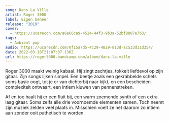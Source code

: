 ```yaml
---
song: Dans La Ville
artist: Roger 3000
label: Eigen beheer
release: "2019"
cover:
  - https://ucarecdn.com/a6e66ca9-4524-44f3-9b3a-52bf8807e7b3/
tags:
  - Ambient pop
audio: https://ucarecdn.com/0f15a7d5-4c29-4829-813d-ac533d31d354/
date: 2022-03-18T21:07:07.136Z
url: https://roger3000.bandcamp.com/album/dans-la-ville
---
```

Roger 3000 maakt weinig kabaal. Hij zingt zachtjes, tokkelt liefdevol op zijn gitaar. Zijn songs lijken simpel. Een beetje zoals een gekrabbelde schets soms basic oogt, tot je er van dichterbij naar kijkt, en een bescheiden complexiteit ontwaart, een intiem kluwen van pennenstreken.

Af en toe haalt hij er een fluit bij, een warm zoemende synth of een extra laag gitaar. Soms zelfs alle drie voornoemde elementen samen. Toch neemt zijn muziek zelden veel plaats in. Misschien voelt ze net daarom zo intiem aan zonder ooit pathetisch te worden.